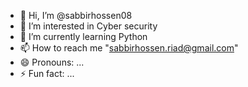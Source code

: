 - 👋 Hi, I’m @sabbirhossen08
- 👀 I’m interested in Cyber security
- 🌱 I’m currently learning Python
- 📫 How to reach me "sabbirhossen.riad@gmail.com"
- 😄 Pronouns: ...
- ⚡ Fun fact: ...

<!---
sabbirhossen08/sabbirhossen08 is a ✨ special ✨ repository because its `README.md` (this file) appears on your GitHub profile.
You can click the Preview link to take a look at your changes.
--->
